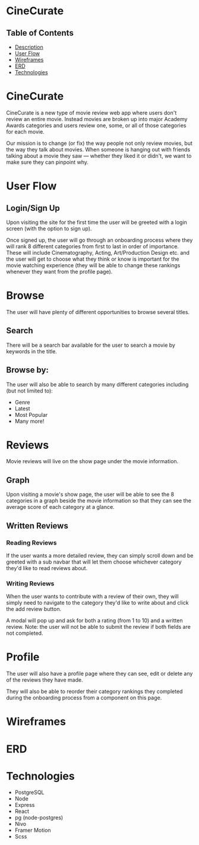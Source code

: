 # CineCurate

## Table of Contents

- [Description](#CineCurate)
- [User Flow](#user-flow)
- [Wireframes](#Wireframes)
- [ERD](#ERD)
- [Technologies](#Technologies)

# CineCurate

CineCurate is a new type of movie review web app where users don't review an entire movie. Instead movies are broken up into major Academy Awards categories and users review one, some, or all of those categories for each movie.

Our mission is to change (or fix) the way people not only review movies, but the way they talk about movies. When someone is hanging out with friends talking about a movie they saw &mdash; whether they liked it or didn't, we want to make sure they can pinpoint why.

# User Flow

## Login/Sign Up

Upon visiting the site for the first time the user will be greeted with a login screen (with the option to sign up).

Once signed up, the user will go through an onboarding process where they will rank 8 different categories from first to last in order of importance. These will include Cinematography, Acting, Art/Production Design etc. and the user will get to choose what they think or know is important for the movie watching experience (they will be able to change these rankings whenever they want from the profile page).

# Browse

The user will have plenty of different opportunities to browse several titles.

## Search

There will be a search bar available for the user to search a movie by keywords in the title.

## Browse by:

The user will also be able to search by many different categories including (but not limited to):

- Genre
- Latest
- Most Popular
- Many more!

# Reviews

Movie reviews will live on the show page under the movie information.

## Graph

Upon visiting a movie's show page, the user will be able to see the 8 categories in a graph beside the movie information so that they can see the average score of each category at a glance.

## Written Reviews

### Reading Reviews

If the user wants a more detailed review, they can simply scroll down and be greeted with a sub navbar that will let them choose whichever category they'd like to read reviews about.

### Writing Reviews

When the user wants to contribute with a review of their own, they will simply need to navigate to the category they'd like to write about and click the add review button.

A modal will pop up and ask for both a rating (from 1 to 10) and a written review. Note: the user will not be able to submit the review if both fields are not completed.

# Profile

The user will also have a profile page where they can see, edit or delete any of the reviews they have made.

They will also be able to reorder their category rankings they completed during the onboarding process from a component on this page.

# Wireframes

# ERD

# Technologies

- PostgreSQL
- Node
- Express
- React
- pg (node-postgres)
- Nivo
- Framer Motion
- Scss
